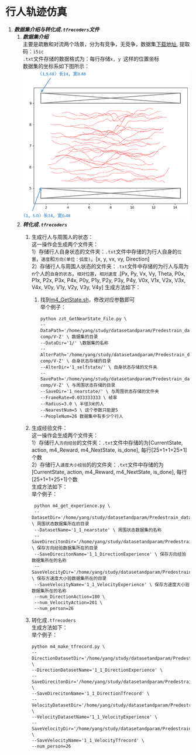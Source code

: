 # __行人轨迹仿真__
1. ***数据集介绍与转化成`.tfrecoders`文件***
    1. ***数据集介绍***  
    主要是疏散和对流两个场景，分为有竞争，无竞争，数据集[下载地址](https://pan.baidu.com/s/1CeBN5ZtGVWRH8BQeCqkvfg), 提取码：`i5ic`  
    `.txt`文件存储的数据格式为：每行存储````x, y ````这样的位置坐标  
    数据集的坐标系如下图所示：  
    ![image](https://github.com/yuhanM01/RL_Trajectors_Prediction/blob/master/image/%E5%9C%BA%E6%99%AF%E5%9B%BE.png)
    2. ***转化成`.tfrecoders`***  
        1. 生成行人与周围人的状态：  
            这一操作会生成两个文件夹：  
            1）存储行人自身状态的文件夹：`.txt`文件中存储的为行人自身的`位置`，`速度`和`方向(单位：弧度)`。[x, y, vx, vy, Direction]  
            2）存储行人与周围人状态的文件夹：`.txt`文件中存储的为行人与周为n个人的`自身的状态`，`相对位置`，`相对速度` .[Px, Py, Vx, Vy, Theta, P0x, P1x, P2x, P3x, P4x, P0y, P1y, P2y, P3y, P4y, V0x, V1x, V2x, V3x, V4x, V0y, V1y, V2y, V3y, V4y]
            生成方法如下：  
            1. 找到[m4_GetState.sh](https://github.com/yuhanM01/RL_Trajectors_Prediction/blob/master/m4_GetState.sh)，修改对应参数即可  
            举个例子： 
                ````
                python zzt_GetNearState_File.py \
                --DataPath='/home/yang/study/datasetandparam/Predestrain_dataset/non-comp/V-Z' \ 数据集的目录
                --DataDir='1/' \数据集的名称
                --AlterPath='/home/yang/study/datasetandparam/Predestrain_dataset/non-comp/V-Z' \ 自身状态存储的目录
                --AlterDir='1_selfstate/' \ 自身状态存储的文件夹
                --SavePath='/home/yang/study/datasetandparam/Predestrain_dataset/non-comp/V-Z' \ 与周围状态存储的目录
                --SaveDir='1_nearstate/' \ 与周围状态存储的文件夹
                --FrameRate=0.033333333 \ 帧率
                --Radius=3.0 \ 半径3米的人
                --NearestNum=5 \ 这个参数只能是5
                --PeopleNum=26 数据集中有多少个行人
                ````  
        2. 生成经验文件：  
            这一操作会生成两个文件夹：  
            1）存储行人`方向经验`的文件夹：`.txt`文件中存储的为[CurrentState, action, m4_Reward, m4_NextState, is_done], 每行[25+1+1+25+1]个数  
            2）存储行人`速度大小经验`的的文件夹：`.txt`文件中存储的为[CurrentState, action, m4_Reward, m4_NextState, is_done], 每行[25+1+1+25+1]个数  
            生成方法如下：  
            举个例子：  
            
                python m4_get_experience.py \
                --DatasetDir='/home/yang/study/datasetandparam/Predestrain_dataset/comp/counterflow' \ 周围状态数据集所在的目录
                --DatasetName='1_1_nearstate' \ 周围状态数据集的名称
                --SaveDirecitonDir='/home/yang/study/datasetandparam/Predestrain_dataset/comp/counterflow' \ 保存方向经验数据集所在的目录
                --SaveDirecitonName='1_1_DirectionExperience' \ 保存方向经验数据集所在的名称
                --SaveVelocityDir='/home/yang/study/datasetandparam/Predestrain_dataset/comp/counterflow' \ 保存方速度大小验数据集所在的目录
                --SaveVelocityName='1_1_VelocityExperience' \ 保存方速度大小验数据集所在的名称
                --num_DirectionAction=180 \
                --num_VelocityAction=201 \
                --num_person=26
        3. 转化成`.tfrecoders`  
        生成方法如下：  
        举个例子：
            ````
            python m4_make_tfrecord.py \
            --DirectionDatasetDir='/home/yang/study/datasetandparam/Predestrain_dataset/comp/counterflow' \
            --DirectionDatasetName='1_1_DirectionExperience' \
            --SaveDirecitonDir='/home/yang/study/datasetandparam/Predestrain_dataset/comp/counterflow' \
            --SaveDirecitonName='1_1_DirectionTfrecord' \
            --VelocityDatasetDir='/home/yang/study/datasetandparam/Predestrain_dataset/comp/counterflow' \
            --VelocityDatasetName='1_1_VelocityExperience' \
            --SaveVelocityDir='/home/yang/study/datasetandparam/Predestrain_dataset/comp/counterflow' \
            --SaveVelocityName='1_1_VelocityTfrecord' \
            --num_person=26
            ````
